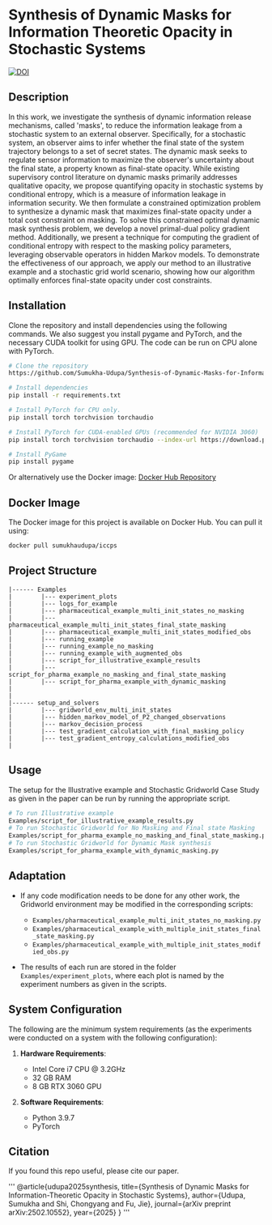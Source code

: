# Synthesis of Dynamic Masks for Information Theoretic Opacity in Stochastic Systems
[![DOI](https://zenodo.org/badge/871313574.svg)](https://doi.org/10.5281/zenodo.14835001)


## Description

In this work, we investigate the synthesis of dynamic information release mechanisms, called 'masks', to reduce the information leakage from a stochastic system to an external observer. Specifically, for a stochastic system, an observer aims to infer whether the final state of the system trajectory belongs to a set of secret states. The dynamic mask seeks to regulate sensor information to maximize the observer's uncertainty about the final state, a property known as final-state opacity. While existing supervisory control literature on dynamic masks primarily addresses qualitative opacity, we propose quantifying opacity in stochastic systems by conditional entropy, which is a measure of information leakage in information security. We then formulate a constrained optimization problem to synthesize a dynamic mask that maximizes final-state opacity under a total cost constraint on masking. To solve this constrained optimal dynamic mask synthesis problem, we develop a novel primal-dual policy gradient method. Additionally, we present a technique for computing the gradient of conditional entropy with respect to the masking policy parameters, leveraging observable operators in hidden Markov models. To demonstrate the effectiveness of our approach, we apply our method to an illustrative example and a stochastic grid world scenario, showing how our algorithm optimally enforces final-state opacity under cost constraints. 

## Installation

Clone the repository and install dependencies using the following commands. We also suggest you install pygame and PyTorch, and the necessary CUDA toolkit for using GPU. The code can be run on CPU alone with PyTorch.

```bash
# Clone the repository
https://github.com/Sumukha-Udupa/Synthesis-of-Dynamic-Masks-for-Information-Theoretic-Opacity-in-Stochastic-Systems.git

# Install dependencies
pip install -r requirements.txt

# Install PyTorch for CPU only.
pip install torch torchvision torchaudio

# Install PyTorch for CUDA-enabled GPUs (recommended for NVIDIA 3060)
pip install torch torchvision torchaudio --index-url https://download.pytorch.org/whl/cu118

# Install PyGame
pip install pygame
```

Or alternatively use the Docker image:
[Docker Hub Repository](https://hub.docker.com/r/sumukhaudupa/iccps)

## Docker Image

The Docker image for this project is available on Docker Hub. You can pull it using:

```bash
docker pull sumukhaudupa/iccps
```
## Project Structure
```plaintext
|------ Examples
|        |--- experiment_plots
|        |--- logs_for_example
|        |--- pharmaceutical_example_multi_init_states_no_masking
|        |--- pharmaceutical_example_multi_init_states_final_state_masking
|        |--- pharmaceutical_example_multi_init_states_modified_obs
|        |--- running_example
|        |--- running_example_no_masking
|        |--- running_example_with_augmented_obs
|        |--- script_for_illustrative_example_results
|        |--- script_for_pharma_example_no_masking_and_final_state_masking
|        |--- script_for_pharma_example_with_dynamic_masking
|        
|
|------ setup_and_solvers
|        |--- gridworld_env_multi_init_states
|        |--- hidden_markov_model_of_P2_changed_observations
|        |--- markov_decision_process
|        |--- test_gradient_calculation_with_final_masking_policy
|        |--- test_gradient_entropy_calculations_modified_obs
|
```


## Usage

The setup for the Illustrative example and Stochastic Gridworld Case Study as given in the paper can be run by running the appropriate script.

```bash
# To run Illustrative example
Examples/script_for_illustrative_example_results.py
# To run Stochastic Gridworld for No Masking and Final state Masking
Examples/script_for_pharma_example_no_masking_and_final_state_masking.py
# To run Stochastic Gridworld for Dynamic Mask synthesis
Examples/script_for_pharma_example_with_dynamic_masking.py
```

## Adaptation

- If any code modification needs to be done for any other work, the Gridworld environment may be modified in the corresponding scripts:

  - `Examples/pharmaceutical_example_multi_init_states_no_masking.py`
  - `Examples/pharmaceutical_example_with_multiple_init_states_final_state_masking.py`
  - `Examples/pharmaceutical_example_with_multiple_init_states_modified_obs.py`

- The results of each run are stored in the folder `Examples/experiment_plots`, where each plot is named by the experiment numbers as given in the scripts.

## System Configuration

The following are the minimum system requirements (as the experiments were conducted on a system with the following configuration):

1. **Hardware Requirements**:

   - Intel Core i7 CPU @ 3.2GHz
   - 32 GB RAM
   - 8 GB RTX 3060 GPU

2. **Software Requirements**:

   - Python 3.9.7
   - PyTorch

## Citation

If you found this repo useful, please cite our paper.

'''
@article{udupa2025synthesis,
  title={Synthesis of Dynamic Masks for Information-Theoretic Opacity in Stochastic Systems},
  author={Udupa, Sumukha and Shi, Chongyang and Fu, Jie},
  journal={arXiv preprint arXiv:2502.10552},
  year={2025}
}
'''
